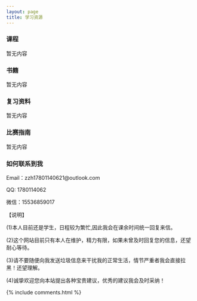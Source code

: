 ```yaml
---
layout: page
title: 学习资源 
---
```


<h3> 课程 </h3>

暂无内容

<h3> 书籍 </h3>

暂无内容

<h3> 复习资料 </h3>

暂无内容

<h3> 比赛指南 </h3> 

暂无内容

<h3> 如何联系到我 </h3>

<p> 
Email：zzh17801140621@outlook.com       
<p> 
QQ: 1780114062   
<p> 
微信：15536859017
<p> 
【说明】<p>
(1)本人目前还是学生，日程较为繁忙,因此我会在课余时间统一回复来信。
       <p>
(2)这个网站目前只有本人在维护，精力有限，如果未曾及时回复您的信息，还望耐心等待。
       <p>
(3)请不要随便向我发送垃圾信息来干扰我的正常生活，情节严重者我会直接拉黑！还望理解。
       <p>
(4)诚挚欢迎您向本站提出各种宝贵建议，优秀的建议我会及时采纳！
       <p> 
{% include comments.html %}

